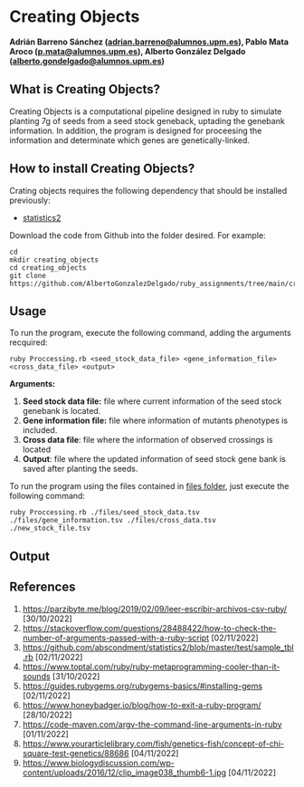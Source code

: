 # Creating Objects
**Adrián Barreno Sánchez (adrian.barreno@alumnos.upm.es), Pablo Mata Aroco (p.mata@alumnos.upm.es), Alberto González Delgado (alberto.gondelgado@alumnos.upm.es)**

## What is Creating Objects?

Creating Objects is a computational pipeline designed in ruby to simulate planting 7g of seeds from a seed stock geneback, uptading the genebank information. In addition, the program is designed for proceesing the information and determinate which genes are genetically-linked. 

## How to install Creating Objects?

Crating objects requires the following dependency that should be installed previously:

* [statistics2](https://github.com/abscondment/statistics2)

Download the code from Github into the folder desired. For example: 
```
cd
mkdir creating_objects
cd creating_objects
git clone https://github.com/AlbertoGonzalezDelgado/ruby_assignments/tree/main/creating_objects

```


## Usage

To run the program, execute the following command, adding the arguments recquired:

```
ruby Proccessing.rb <seed_stock_data_file> <gene_information_file> <cross_data_file> <output> 
```
**Arguments:**
1. **Seed stock data file:** file where current information of the seed stock genebank is located.
2. **Gene information file:** file where information of mutants phenotypes is included.
3. **Cross data file**: file where the information of observed crossings is located
4. **Output**: file where the updated information of seed stock gene bank is saved after planting the seeds.

To run the program using the files contained in [files folder](files/), just execute the following command:
```
ruby Proccessing.rb ./files/seed_stock_data.tsv ./files/gene_information.tsv ./files/cross_data.tsv ./new_stock_file.tsv  
```
## Output


## References

1. https://parzibyte.me/blog/2019/02/09/leer-escribir-archivos-csv-ruby/ [30/10/2022]
2. https://stackoverflow.com/questions/28488422/how-to-check-the-number-of-arguments-passed-with-a-ruby-script [02/11/2022]
3. https://github.com/abscondment/statistics2/blob/master/test/sample_tbl.rb [02/11/2022]
4. https://www.toptal.com/ruby/ruby-metaprogramming-cooler-than-it-sounds [31/10/2022]
5. https://guides.rubygems.org/rubygems-basics/#installing-gems [02/11/2022]
6. https://www.honeybadger.io/blog/how-to-exit-a-ruby-program/ [28/10/2022]
7. https://code-maven.com/argv-the-command-line-arguments-in-ruby [01/11/2022]
8. https://www.yourarticlelibrary.com/fish/genetics-fish/concept-of-chi-square-test-genetics/88686 [04/11/2022]
9. https://www.biologydiscussion.com/wp-content/uploads/2016/12/clip_image038_thumb6-1.jpg [04/11/2022]
